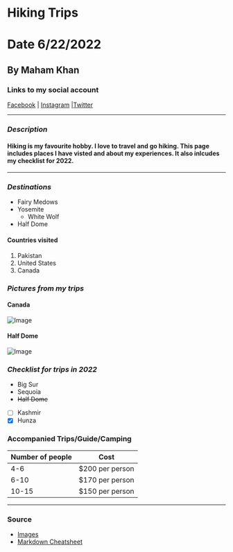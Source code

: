 # Hiking Trips

# Date 6/22/2022

## By Maham Khan

### Links to my social account

[Facebook](https://www.facebook.com/) | [Instagram](https://www.instagram.com/) |[Twitter](https://twitter.com/?lang=en)

---

### **_Description_**

#### Hiking is my favourite hobby. I love to travel and go hiking. This page includes places I have visted and about my experiences. It also inlcudes my checklist for 2022.

---

### **_Destinations_**

- Fairy Medows
- Yosemite
  - White Wolf
- Half Dome

#### Countries visited

1. Pakistan
2. United States
3. Canada

### **_Pictures from my trips_**

#### Canada

![Image](https://img.xcitefun.net/users/2013/11/343848,xcitefun-canadian-rockies-4.jpg)

#### Half Dome

![Image](https://www.mensjournal.com/wp-content/uploads/2017/05/5305042181_dbe89ec91f_o.jpg)

### **_Checklist for trips in 2022_**

- Big Sur
- Sequoia
- ~~Half Dome~~
- [ ] Kashmir
- [x] Hunza

### **Accompanied Trips/Guide/Camping**

| Number of people | Cost            |
| ---------------- | --------------- |
| 4-6              | $200 per person |
| 6-10             | $170 per person |
| 10-15            | $150 per person |

---

### Source

- [Images](https://duckduckgo.com/?t=h_)
- [Markdown Cheatsheet](https://www.markdownguide.org/cheat-sheet/)
